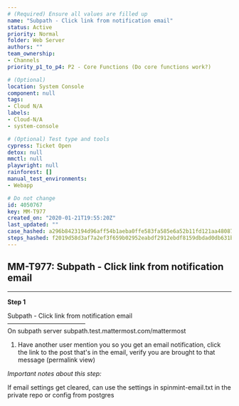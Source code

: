 ```yaml
---
# (Required) Ensure all values are filled up
name: "Subpath - Click link from notification email"
status: Active
priority: Normal
folder: Web Server
authors: ""
team_ownership: 
- Channels
priority_p1_to_p4: P2 - Core Functions (Do core functions work?)

# (Optional)
location: System Console
component: null
tags: 
- Cloud N/A
labels: 
- Cloud-N/A
- system-console

# (Optional) Test type and tools
cypress: Ticket Open
detox: null
mmctl: null
playwright: null
rainforest: []
manual_test_environments: 
- Webapp

# Do not change
id: 4050767
key: MM-T977
created_on: "2020-01-21T19:55:20Z"
last_updated: ""
case_hashed: a296b8423194d96aff54b1aeba0ffe583fa585e6a52b11fd121aa48087526014c04accb480ab818e82ac6e3b7580b2da
steps_hashed: f2019d58d3af7a2ef3f659b02952eabdf2912ebdf8159dbdad0db631b8656afe838d3470b36fb569d4942350637eac30
---
```


<!-- (Auto-generated) Based on frontmatter's "key" and "name" -->

## MM-T977: Subpath - Click link from notification email

---

**Step 1**

Subpath - Click link from notification email\
–––––––––––––––––––––––––\
On subpath server subpath.test.mattermost.com/mattermost

1. Have another user mention you so you get an email notification, click the link to the post that's in the email, verify you are brought to that message (permalink view)

_Important notes about this step:_

If email settings get cleared, can use the settings in spinmint-email.txt in the private repo or config from postgres
